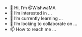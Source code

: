 - 👋 Hi, I’m @WishwaMA
- 👀 I’m interested in ...
- 🌱 I’m currently learning ...
- 💞️ I’m looking to collaborate on ...
- 📫 How to reach me ...

<!---
WishwaMA/WishwaMA is a ✨ special ✨ repository because its `README.md` (this file) appears on your GitHub profile.
You can click the Preview link to take a look at your changes.
--->
